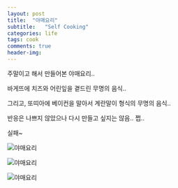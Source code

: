 ```yaml
---
layout: post
title:  "야매요리"
subtitle:   "Self Cooking"
categories: life
tags: cook
comments: true
header-img: 
---
```


주말이고 해서 만들어본 야매요리..

바게뜨에 치즈와 어린잎을 곁드린 무명의 음식..

그리고, 또띠아에 베이컨을 말아서 계란말이 형식의 무명의 음식..

반응은 나쁘지 않았으나 다시 만들고 싶지는 않음.. 쩝..

실패~

 ![야매요리](https://youngsungson.github.io/assets/img/life/cook/20140427-life-cook1.jpeg)
 
 ![야매요리](https://youngsungson.github.io/assets/img/life/cook/20140427-life-cook2.jpeg)
 
 ![야매요리](https://youngsungson.github.io/assets/img/life/cook/20140427-life-cook3.jpeg)
 
